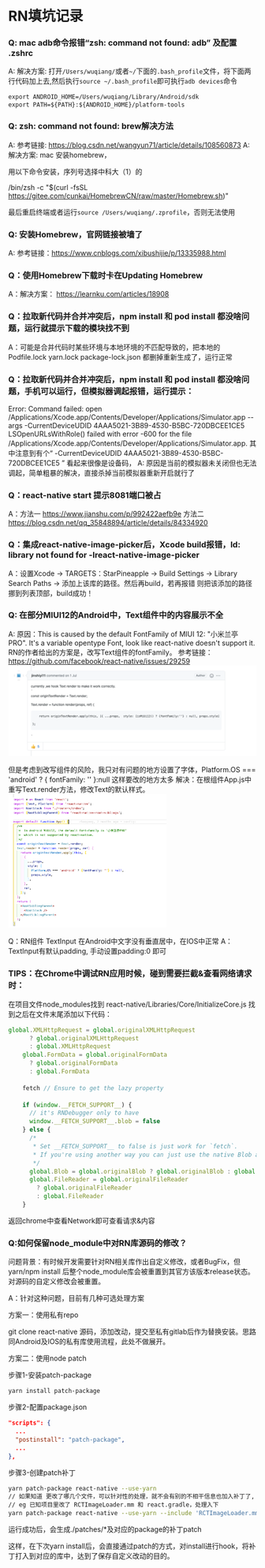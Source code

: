 # RN填坑记录

### Q: mac adb命令报错“zsh: command not found: adb” 及配置 .zshrc
A: 解决方案: 打开`/Users/wuqiang/`或者`~/`下面的`.bash_profile`文件，将下面两行代码加上去,然后执行`source ~/.bash_profile`即可执行`adb devices`命令
```
export ANDROID_HOME=/Users/wuqiang/Library/Android/sdk
export PATH=${PATH}:${ANDROID_HOME}/platform-tools
```


### Q: zsh: command not found: brew解决方法
A: 参考链接: https://blog.csdn.net/wangyun71/article/details/108560873
A: 解决方案: mac 安装homebrew，

用以下命令安装，序列号选择中科大（1）的

/bin/zsh -c "$(curl -fsSL https://gitee.com/cunkai/HomebrewCN/raw/master/Homebrew.sh)"

最后重启终端或者运行`source /Users/wuqiang/.zprofile`，否则无法使用

### Q: 安装Homebrew，官网链接被墙了
A: 参考链接：https://www.cnblogs.com/xibushijie/p/13335988.html

### Q：使用Homebrew下载时卡在Updating Homebrew
A：解决方案： https://learnku.com/articles/18908

### Q：拉取新代码并合并冲突后，npm install 和 pod install 都没啥问题，运行就提示下载的模块找不到
A：可能是合并代码时某些环境与本地环境的不匹配导致的，把本地的Podfile.lock yarn.lock package-lock.json 都删掉重新生成了，运行正常

### Q：拉取新代码并合并冲突后，npm install 和 pod install 都没啥问题，手机可以运行，但模拟器调起报错，运行提示：
Error: Command failed: open /Applications/Xcode.app/Contents/Developer/Applications/Simulator.app --args -CurrentDeviceUDID 4AAA5021-3B89-4530-B5BC-720DBCEE1CE5
LSOpenURLsWithRole() failed with error -600 for the file /Applications/Xcode.app/Contents/Developer/Applications/Simulator.app.
其中注意到有个“ -CurrentDeviceUDID 4AAA5021-3B89-4530-B5BC-720DBCEE1CE5 ” 看起来很像是设备码，
A: 原因是当前的模拟器未关闭但也无法调起，简单粗暴的解决，直接杀掉当前模拟器重新开启就行了

### Q：react-native start 提示8081端口被占
A：方法一 https://www.jianshu.com/p/992422aefb9e
   方法二 https://blog.csdn.net/qq_35848894/article/details/84334920

### Q：集成react-native-image-picker后，Xcode build报错，ld: library not found for -lreact-native-image-picker
A：设置Xcode → TARGETS：StarPineapple → Build Settings → Library Search Paths → 添加上该库的路径。然后再build，若再报错 则把该添加的路径挪到列表顶部，build成功！

### Q: 在部分MIUI12的Android中，Text组件中的内容展示不全
A: 原因：This is caused by the default FontFamily of MIUI 12: "小米兰亭 PRO". It's a variable opentype Font, look like react-native doesn't support it. 
    RN的作者给出的方案是，改写Text组件的fontFamily。 参考链接： https://github.com/facebook/react-native/issues/29259
    ![./images/2.png](./images/2.png)

但是考虑到改写组件的风险，我只对有问题的地方设置了字体，Platform.OS === 'android' ? { fontFamily: '' }:null     这样要改的地方太多
解决：在根组件App.js中重写Text.render方法，修改Text的默认样式。
![./images/1.png](./images/1.png)

Q：RN组件 TextInput 在Android中文字没有垂直居中，在IOS中正常
A：TextInput有默认padding, 手动设置padding:0 即可

### TIPS：在Chrome中调试RN应用时候，碰到需要拦截&查看网络请求时：

在项目文件node_modules找到 react-native/Libraries/Core/InitializeCore.js
找到之后在文件末尾添加以下代码：

```js
global.XMLHttpRequest = global.originalXMLHttpRequest
      ? global.originalXMLHttpRequest
      : global.XMLHttpRequest
    global.FormData = global.originalFormData
      ? global.originalFormData
      : global.FormData
     
    fetch // Ensure to get the lazy property
     
    if (window.__FETCH_SUPPORT__) {
      // it's RNDebugger only to have
      window.__FETCH_SUPPORT__.blob = false
    } else {
      /*
       * Set __FETCH_SUPPORT__ to false is just work for `fetch`.
       * If you're using another way you can just use the native Blob and remove the `else` statement
       */
      global.Blob = global.originalBlob ? global.originalBlob : global.Blob
      global.FileReader = global.originalFileReader
        ? global.originalFileReader
        : global.FileReader
    }
```
返回chrome中查看Network即可查看请求&内容

### Q:如何保留node_module中对RN库源码的修改？
问题背景：有时候开发需要针对RN相关库作出自定义修改，或者BugFix，但yarn/npm install 后整个node_module库会被重置到其官方该版本release状态。对源码的自定义修改会被重置。

A：针对这种问题，目前有几种可选处理方案

方案一：使用私有repo

git clone react-native 源码，添加改动，提交至私有gitlab后作为替换安装。思路同Android及IOS的私有库使用流程，此处不做展开。

方案二：使用node patch

步骤1-安装patch-package
```sh
yarn install patch-package
```

步骤2-配置package.json
```json
"scripts": {
  ...
  "postinstall": "patch-package",
  ...
},
```

步骤3-创建patch补丁
```sh
yarn patch-package react-native --use-yarn
// 如果知道 更改了哪几个文件，可以针对性的处理，就不会有别的不相干信息也加入补丁了, 比如react-native/.DS_Store, node_modules/react-native/scripts/.packager.env 等
// eg 已知项目里改了 RCTImageLoader.mm 和 react.gradle，处理入下
yarn patch-package react-native --use-yarn --include 'RCTImageLoader.mm|react.gradle'
```

运行成功后，会生成./patches/*及对应的package的补丁patch

这样，在下次yarn install后，会直接通过patch的方式，对install进行hook，将补丁打入到对应的库中，达到了保存自定义改动的目的。
